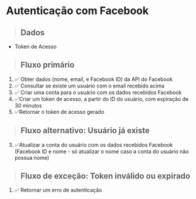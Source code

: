 # Autenticação com Facebook

> ## Dados

* Token de Acesso

> ## Fluxo primário

1. ✅ Obter dados (nome, email, e Facebook ID) da API do Facebook
2. ✅ Consultar se existe um usuário com o email recebido acima
3. ✅ Criar uma conta para o usuário com os dados recebidos Facebook
4. ✅Criar um token de acesso, a partir do ID do usuário, com expiração de 30 minutos
5. ✅Retornar o token de acesso gerado

> ## Fluxo alternativo: Usuário já existe

3. ✅Atualizar a conta do usuário com os dados recebidos Facebook (Facebook ID e nome - só atualizar o nome caso a conta do usuário não possua nome)

> ## Fluxo de exceção: Token inválido ou expirado

1. ✅ Retornar um erro de autenticação
